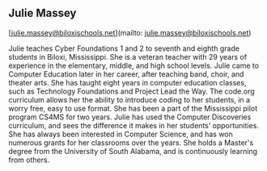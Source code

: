 ## Julie Massey[julie.massey@biloxischools.net](mailto: julie.massey@biloxischools.net)Julie teaches Cyber Foundations 1 and 2 to seventh and eighth grade students in Biloxi, Mississippi.  She is a veteran teacher with 29 years of experience in the elementary, middle, and high school levels.  Julie came to Computer Education later in her career, after teaching band, choir, and theater arts.  She has taught eight years in computer education classes, such as Technology Foundations and Project Lead the Way.  The code.org curriculum allows her the ability to introduce coding to her students, in a worry free, easy to use format.  She has been a part of the Mississippi pilot program CS4MS for two years. Julie has used the Computer Discoveries curriculum, and sees the difference it makes in her students’ opportunities.  She has always been interested in Computer Science, and has won numerous grants for her classrooms over the years.  She holds a Master's degree from the University of South Alabama, and is continuously learning from others.  